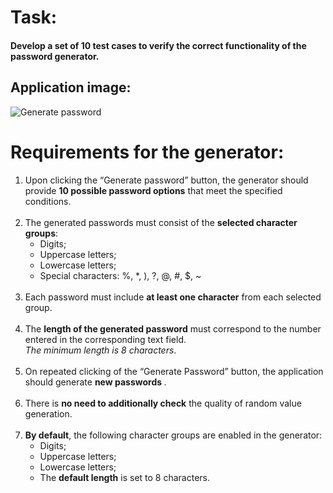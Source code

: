 <h1>Task:</h1>

<h4>Develop a set of 10 test cases to verify the correct functionality of the password generator.</h4>

<h2>Application image:</h2>

![Generate password](https://github.com/user-attachments/assets/34870cbd-1a8e-4408-bd60-9516423b273c)

<h1>Requirements for the generator:</h1>
<ol>
  <li>
    Upon clicking the “Generate password” button, the generator should provide <b>10 possible password options</b> that meet the specified conditions.
  </li>
     <br>
  <li>
    The generated passwords must consist of the <b>selected character groups</b>:
    <ul> 
      <li>Digits;</li>
      <li>Uppercase letters;</li>
      <li> Lowercase letters;</li>
      <li>Special characters: %, *, ), ?, @, #, $, ~</li>
    </ul>
    <br>
  <li>Each password must include <b>at least one character</b> from each selected group.</li>
  <br>
  <li>The <b>length of the generated password</b> must correspond to the number entered in the corresponding text field. <br>
   <i>The minimum length is 8 characters</i>.</li>
   <br>
   <li>On repeated clicking of the “Generate Password” button, the application should generate <b>new passwords </b>.</li>
   <br>
   <li>There is <b>no need to additionally check</b> the quality of random value generation.</li>
   <br>
   <li><b>By default</b>, the following character groups are enabled in the generator:
     <ul>
       <li>Digits;</li>
       <li>Uppercase letters;</li>
       <li>Lowercase letters;</li>
       <li>The <b>default length</b> is set to 8 characters.</li>
     </ul>
   </li>
    

    

    

    

   
    
  </li>
  </ol>
